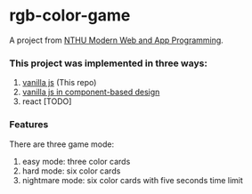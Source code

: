# rgb-color-game

A project from [NTHU Modern Web and App Programming](https://nthu-datalab.github.io/webapp/index.html).  

### This project was implemented in three ways:
1. [vanilla js](https://gcdeng.github.io/rgb-color-game/) (This repo)
2. [vanilla js in component-based design](https://github.com/gcdeng/rgb-color-game-component-based)
3. react [TODO]

### Features
There are three game mode:
1. easy mode: three color cards
2. hard mode: six color cards
3. nightmare mode: six color cards with five seconds time limit